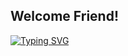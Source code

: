 ## Welcome Friend! 


[![Typing SVG](https://readme-typing-svg.demolab.com?font=Fira+Code&pause=1000&width=1000&height=100&lines=%E2%80%9CTwo+things+are+infinite%3A+the+universe+and+human+stupidity%2C;+and+I'm+not+sure+about+the+universe.%E2%80%9D++%E2%80%95+Albert+Einstein+)](https://git.io/typing-svg)
